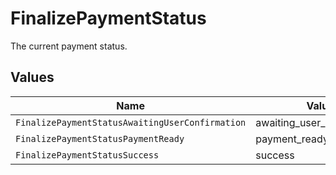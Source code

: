 # FinalizePaymentStatus

The current payment status.


## Values

| Name                                            | Value                                           |
| ----------------------------------------------- | ----------------------------------------------- |
| `FinalizePaymentStatusAwaitingUserConfirmation` | awaiting_user_confirmation                      |
| `FinalizePaymentStatusPaymentReady`             | payment_ready                                   |
| `FinalizePaymentStatusSuccess`                  | success                                         |